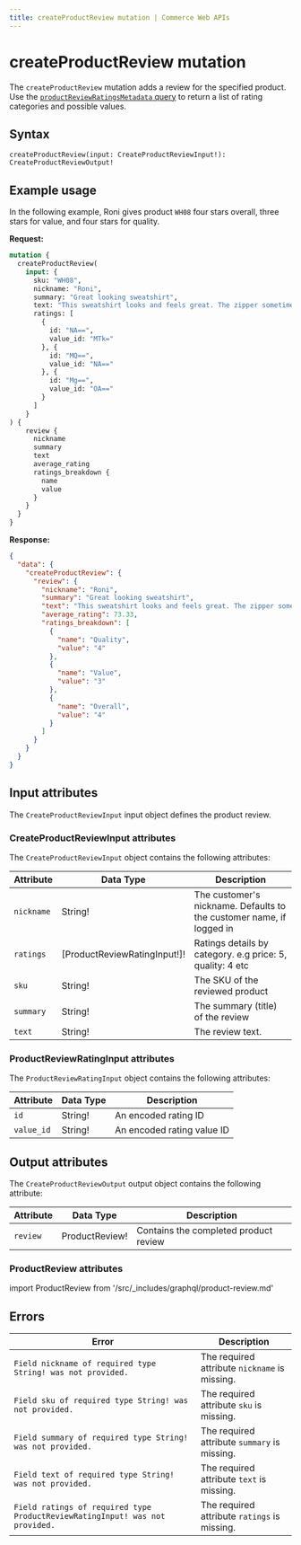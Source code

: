 ```yaml
---
title: createProductReview mutation | Commerce Web APIs
---
```


# createProductReview mutation

The `createProductReview` mutation adds a review for the specified product. Use the [`productReviewRatingsMetadata` query](../queries/product-review-ratings-metadata.md) to return a list of rating categories and possible values.

## Syntax

`createProductReview(input: CreateProductReviewInput!): CreateProductReviewOutput!`

## Example usage

In the following example, Roni gives product `WH08` four stars overall, three stars for value, and four stars for quality.

**Request:**

```graphql
mutation {
  createProductReview(
    input: {
      sku: "WH08",
      nickname: "Roni",
      summary: "Great looking sweatshirt",
      text: "This sweatshirt looks and feels great. The zipper sometimes sticks a bit.",
      ratings: [
        {
          id: "NA==",
          value_id: "MTk="
        }, {
          id: "MQ==",
          value_id: "NA=="
        }, {
          id: "Mg==",
          value_id: "OA=="
        }
      ]
    }
) {
    review {
      nickname
      summary
      text
      average_rating
      ratings_breakdown {
        name
        value
      }
    }
  }
}
```

**Response:**

```json
{
  "data": {
    "createProductReview": {
      "review": {
        "nickname": "Roni",
        "summary": "Great looking sweatshirt",
        "text": "This sweatshirt looks and feels great. The zipper sometimes sticks a bit.",
        "average_rating": 73.33,
        "ratings_breakdown": [
          {
            "name": "Quality",
            "value": "4"
          },
          {
            "name": "Value",
            "value": "3"
          },
          {
            "name": "Overall",
            "value": "4"
          }
        ]
      }
    }
  }
}
```

## Input attributes

The `CreateProductReviewInput` input object defines the product review.

### CreateProductReviewInput attributes

The `CreateProductReviewInput` object contains the following attributes:

Attribute |  Data Type | Description
--- | --- | ---
`nickname` | String! | The customer's nickname. Defaults to the customer name, if logged in
`ratings` | [ProductReviewRatingInput!]! | Ratings details by category. e.g price: 5, quality: 4 etc
`sku` | String! | The SKU of the reviewed product
`summary` | String! | The summary (title) of the review
`text` | String! | The review text.

### ProductReviewRatingInput attributes

The `ProductReviewRatingInput` object contains the following attributes:

Attribute |  Data Type | Description
--- | --- | ---
`id` | String! | An encoded rating ID
`value_id` | String! | An encoded rating value ID

## Output attributes

The `CreateProductReviewOutput` output object contains the following attribute:

Attribute |  Data Type | Description
--- | --- | ---
`review` | ProductReview! | Contains the completed product review

### ProductReview attributes

import ProductReview from '/src/_includes/graphql/product-review.md'

<ProductReview />

## Errors

Error | Description
--- | ---
`Field nickname of required type String! was not provided.` | The required attribute `nickname` is missing.
`Field sku of required type String! was not provided.` | The required attribute `sku` is missing.
`Field summary of required type String! was not provided.` | The required attribute `summary` is missing.
`Field text of required type String! was not provided.` | The required attribute `text` is missing.
`Field ratings of required type ProductReviewRatingInput! was not provided.` | The required attribute `ratings` is missing.
